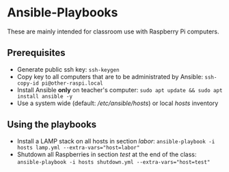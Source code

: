 # Ansible-Playbooks
These are mainly intended for classroom use with Raspberry Pi computers.
## Prerequisites
- Generate public ssh key: `ssh-keygen`
- Copy key to all computers that are to be administrated by Ansible: `ssh-copy-id pi@other-raspi.local`
- Install Ansible __only__ on teacher's computer: `sudo apt update && sudo apt install ansible -y`
- Use a system wide (default: _/etc/ansible/hosts_) or local _hosts_ inventory
## Using the playbooks
- Install a LAMP stack on all hosts in section _labor_:
    `ansible-playbook -i hosts lamp.yml --extra-vars="host=labor"`
- Shutdown all Raspberries in section _test_ at the end of the class:
    `ansible-playbook -i hosts shutdown.yml --extra-vars="host=test"`
